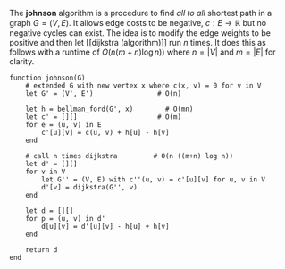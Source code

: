 
The **johnson** algorithm is a procedure to find *all to all* shortest path in a graph $G = (V, E)$. It allows edge costs to be negative, $c : E \to \mathbb{R}$ but no negative cycles can exist. The idea is to modify the edge weights to be positive and then let [[dijkstra (algorithm)]] run $n$ times. It does this as follows with a runtime of $O(n (m + n) \log n))$ where $n = |V|$ and $m = |E|$ for clarity.

```
function johnson(G)
    # extended G with new vertex x where c(x, v) = 0 for v in V
    let G' = (V', E')                # O(n)
    
    let h = bellman_ford(G', x)        # O(mn)
    let c' = [][]                    # O(m)
    for e = (u, v) in E
        c'[u][v] = c(u, v) + h[u] - h[v]
    end

    # call n times dijkstra         # O(n ((m+n) log n))
    let d' = [][]
    for v in V
        let G'' = (V, E) with c''(u, v) = c'[u][v] for u, v in V
        d'[v] = dijkstra(G'', v)
    end
    
    let d = [][]
    for p = (u, v) in d'
        d[u][v] = d'[u][v] - h[u] + h[v]
    end
    
    return d
end
```

